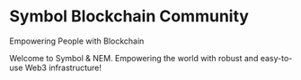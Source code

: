# Symbol Blockchain Community

Empowering People with Blockchain

Welcome to Symbol & NEM. Empowering the world with robust and easy-to-use Web3 infrastructure!
